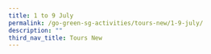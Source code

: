 ```yaml
---
title: 1 to 9 July
permalink: /go-green-sg-activities/tours-new/1-9-july/
description: ""
third_nav_title: Tours New
---
```

